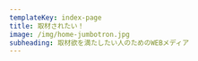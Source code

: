 ```yaml
---
templateKey: index-page
title: 取材されたい！
image: /img/home-jumbotron.jpg
subheading: 取材欲を満たしたい人のためのWEBメディア
---
```

